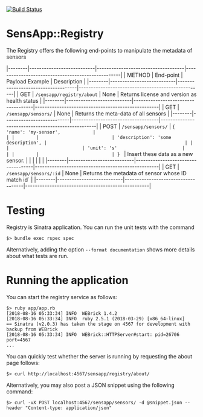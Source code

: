 [![Build Status](https://travis-ci.org/fchauvel/registry.svg?branch=master)](https://travis-ci.org/fchauvel/registry)


# SensApp::Registry

The Registry offers the following end-points to manipulate the metadata of sensors

|--------|---------------------------|------------------------------------|---------------------------------------------------|
| METHOD | End-point                 | Payload Example                    | Description                                       |
|--------|---------------------------|------------------------------------|---------------------------------------------------|
| GET    | `/sensapp/registry/about` | None                               | Returns license and version as health status      |
|--------|---------------------------|------------------------------------|---------------------------------------------------|
| GET    | `/sensapp/sensors/`       | None                               | Returns the meta-data of all sensors              |
|--------|---------------------------|------------------------------------|---------------------------------------------------|
| POST   | `/sensapp/sensors/`       | `{ 'name': 'my-sensor',            |                                                   |
|        |                           | 'description': 'some description', |                                                   |
|        |                           | 'unit': 's'                        |                                                   |
|        |                           | } `                                | Insert these data as a new sensor.                |
|        |                           |                                    |                                                   |
|--------|---------------------------|------------------------------------|---------------------------------------------------|
| GET    | `/sensapp/sensors/:id`    | None                               | Returns the metadata of sensor whose ID match id` |
|--------|---------------------------|------------------------------------|---------------------------------------------------|


# Testing

Registry is Sinatra application. You can run the unit tests with the command

	$> bundle exec rspec spec 
	
Alternatively, adding the option `--format documentation` shows more
details about what tests are run.


# Running the application

You can start the registry service as follows:

	$> ruby app/app.rb
	[2018-08-16 05:33:34] INFO  WEBrick 1.4.2
	[2018-08-16 05:33:34] INFO  ruby 2.5.1 (2018-03-29) [x86_64-linux]
	== Sinatra (v2.0.3) has taken the stage on 4567 for development with backup from WEBrick
	[2018-08-16 05:33:34] INFO  WEBrick::HTTPServer#start: pid=26706 port=4567
	...
	
You can quickly test whether the server is running by requesting the about page follows:

	$> curl http://localhost:4567/sensapp/registry/about/
	
Alternatively, you may also post a JSON snippet using the following command:

	$> curl -vX POST localhost:4567/sensapp/sensors/ -d @snippet.json --header "Content-type: application/json"
	


